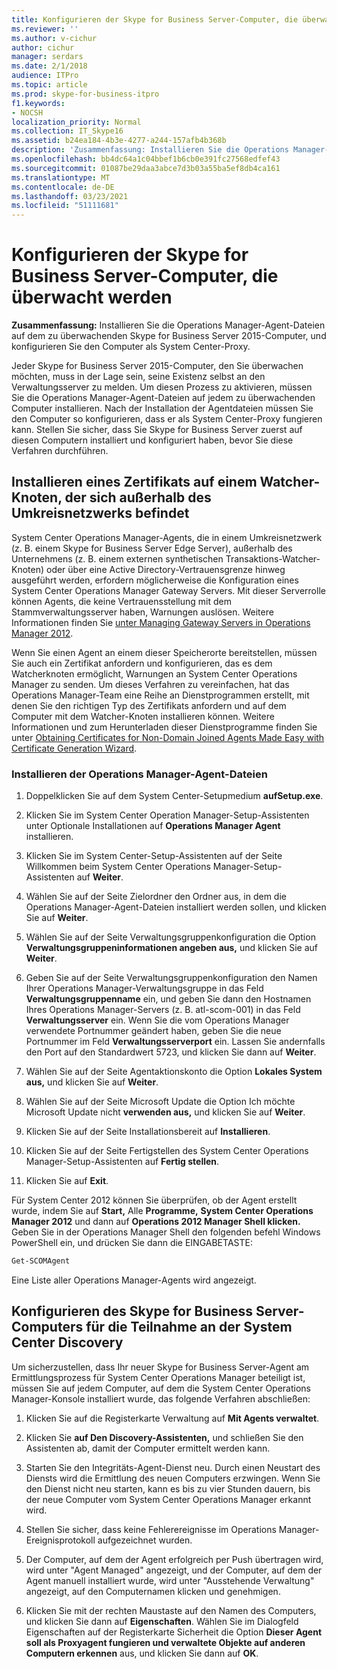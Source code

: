 ```yaml
---
title: Konfigurieren der Skype for Business Server-Computer, die überwacht werden
ms.reviewer: ''
ms.author: v-cichur
author: cichur
manager: serdars
ms.date: 2/1/2018
audience: ITPro
ms.topic: article
ms.prod: skype-for-business-itpro
f1.keywords:
- NOCSH
localization_priority: Normal
ms.collection: IT_Skype16
ms.assetid: b24ea184-4b3e-4277-a244-157afb4b368b
description: 'Zusammenfassung: Installieren Sie die Operations Manager-Agent-Dateien auf dem zu überwachenden Skype for Business Server 2015-Computer, und konfigurieren Sie den Computer als System Center-Proxy.'
ms.openlocfilehash: bb4dc64a1c04bbef1b6cb0e391fc27568edfef43
ms.sourcegitcommit: 01087be29daa3abce7d3b03a55ba5ef8db4ca161
ms.translationtype: MT
ms.contentlocale: de-DE
ms.lasthandoff: 03/23/2021
ms.locfileid: "51111681"
---
```

# <a name="configure-the-skype-for-business-server-computers-that-will-be-monitored"></a>Konfigurieren der Skype for Business Server-Computer, die überwacht werden

**Zusammenfassung:** Installieren Sie die Operations Manager-Agent-Dateien auf dem zu überwachenden Skype for Business Server 2015-Computer, und konfigurieren Sie den Computer als System Center-Proxy.

Jeder Skype for Business Server 2015-Computer, den Sie überwachen möchten, muss in der Lage sein, seine Existenz selbst an den Verwaltungsserver zu melden. Um diesen Prozess zu aktivieren, müssen Sie die Operations Manager-Agent-Dateien auf jedem zu überwachenden Computer installieren. Nach der Installation der Agentdateien müssen Sie den Computer so konfigurieren, dass er als System Center-Proxy fungieren kann. Stellen Sie sicher, dass Sie Skype for Business Server zuerst auf diesen Computern installiert und konfiguriert haben, bevor Sie diese Verfahren durchführen.

## <a name="installing-a-certificate-on-a-watcher-node-located-outside-the-perimeter-network"></a>Installieren eines Zertifikats auf einem Watcher-Knoten, der sich außerhalb des Umkreisnetzwerks befindet
<a name="watcher_node_outside"> </a>

System Center Operations Manager-Agents, die in einem Umkreisnetzwerk (z. B. einem Skype for Business Server Edge Server), außerhalb des Unternehmens (z. B. einem externen synthetischen Transaktions-Watcher-Knoten) oder über eine Active Directory-Vertrauensgrenze hinweg ausgeführt werden, erfordern möglicherweise die Konfiguration eines System Center Operations Manager Gateway Servers. Mit dieser Serverrolle können Agents, die keine Vertrauensstellung mit dem Stammverwaltungsserver haben, Warnungen auslösen. Weitere Informationen finden Sie [unter Managing Gateway Servers in Operations Manager 2012](/previous-versions/system-center/system-center-2012-R2/hh212823(v=sc.12)).

Wenn Sie einen Agent an einem dieser Speicherorte bereitstellen, müssen Sie auch ein Zertifikat anfordern und konfigurieren, das es dem Watcherknoten ermöglicht, Warnungen an System Center Operations Manager zu senden. Um dieses Verfahren zu vereinfachen, hat das Operations Manager-Team eine Reihe an Dienstprogrammen erstellt, mit denen Sie den richtigen Typ des Zertifikats anfordern und auf dem Computer mit dem Watcher-Knoten installieren können. Weitere Informationen und zum Herunterladen dieser Dienstprogramme finden Sie unter [Obtaining Certificates for Non-Domain Joined Agents Made Easy with Certificate Generation Wizard](https://go.microsoft.com/fwlink/p/?LinkID=267421&amp;amp;clcid=0x409).

### <a name="installing-the-operation-manager-agent-files"></a>Installieren der Operations Manager-Agent-Dateien

1. Doppelklicken Sie auf dem System Center-Setupmedium **aufSetup.exe**.

2. Klicken Sie im System Center Operation Manager-Setup-Assistenten unter Optionale Installationen auf **Operations Manager Agent** installieren.

3. Klicken Sie im System Center-Setup-Assistenten auf der Seite Willkommen beim System Center Operations Manager-Setup-Assistenten auf **Weiter**.

4. Wählen Sie auf der Seite Zielordner den Ordner aus, in dem die Operations Manager-Agent-Dateien installiert werden sollen, und klicken Sie auf **Weiter**.

5. Wählen Sie auf der Seite Verwaltungsgruppenkonfiguration die Option **Verwaltungsgruppeninformationen angeben aus,** und klicken Sie auf **Weiter**.

6. Geben Sie auf der Seite Verwaltungsgruppenkonfiguration den Namen Ihrer Operations Manager-Verwaltungsgruppe in das Feld **Verwaltungsgruppenname** ein, und geben Sie dann den Hostnamen Ihres Operations Manager-Servers (z. B. atl-scom-001) in das Feld **Verwaltungsserver** ein. Wenn Sie die vom Operations Manager verwendete Portnummer geändert haben, geben Sie die neue Portnummer im Feld **Verwaltungsserverport** ein. Lassen Sie andernfalls den Port auf den Standardwert 5723, und klicken Sie dann auf **Weiter**.

7. Wählen Sie auf der Seite Agentaktionskonto die Option **Lokales System aus,** und klicken Sie auf **Weiter**.

8. Wählen Sie auf der Seite Microsoft Update die Option Ich möchte Microsoft Update nicht **verwenden aus,** und klicken Sie auf **Weiter**.

9. Klicken Sie auf der Seite Installationsbereit auf **Installieren**.

10. Klicken Sie auf der Seite Fertigstellen des System Center Operations Manager-Setup-Assistenten auf **Fertig stellen**.

11. Klicken Sie auf **Exit**.

Für System Center 2012 können Sie überprüfen, ob der Agent erstellt wurde, indem Sie auf **Start,** Alle **Programme,** **System Center Operations Manager 2012** und dann auf **Operations 2012 Manager Shell klicken.** Geben Sie in der Operations Manager Shell den folgenden befehl Windows PowerShell ein, und drücken Sie dann die EINGABETASTE:
```PowerShell
Get-SCOMAgent
```

Eine Liste aller Operations Manager-Agents wird angezeigt.
## <a name="configuring-the-skype-for-business-server-computer-to-participate-in-system-center-discovery"></a>Konfigurieren des Skype for Business Server-Computers für die Teilnahme an der System Center Discovery
<a name="watcher_node_outside"> </a>

Um sicherzustellen, dass Ihr neuer Skype for Business Server-Agent am Ermittlungsprozess für System Center Operations Manager beteiligt ist, müssen Sie auf jedem Computer, auf dem die System Center Operations Manager-Konsole installiert wurde, das folgende Verfahren abschließen:

1. Klicken Sie auf die Registerkarte Verwaltung auf **Mit Agents verwaltet**.

2. Klicken Sie **auf Den Discovery-Assistenten,** und schließen Sie den Assistenten ab, damit der Computer ermittelt werden kann.

3. Starten Sie den Integritäts-Agent-Dienst neu. Durch einen Neustart des Diensts wird die Ermittlung des neuen Computers erzwingen. Wenn Sie den Dienst nicht neu starten, kann es bis zu vier Stunden dauern, bis der neue Computer vom System Center Operations Manager erkannt wird.

4. Stellen Sie sicher, dass keine Fehlerereignisse im Operations Manager-Ereignisprotokoll aufgezeichnet wurden.

5. Der Computer, auf dem der Agent erfolgreich per Push übertragen wird, wird unter "Agent Managed" angezeigt, und der Computer, auf dem der Agent manuell installiert wurde, wird unter "Ausstehende Verwaltung" angezeigt, auf den Computernamen klicken und genehmigen.

6. Klicken Sie mit der rechten Maustaste auf den Namen des Computers, und klicken Sie dann auf **Eigenschaften**. Wählen Sie im Dialogfeld Eigenschaften auf der Registerkarte Sicherheit die Option **Dieser Agent soll als Proxyagent fungieren und verwaltete Objekte auf anderen Computern erkennen** aus, und klicken Sie dann auf **OK**.